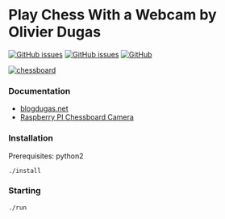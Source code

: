 # Play Chess With a Webcam by Olivier Dugas
[![GitHub issues](https://img.shields.io/github/issues/WolfgangFahl/play-chess-with-a-webcam.svg)](https://github.com/WolfgangFahl/play-chess-with-a-webcam/issues)
[![GitHub issues](https://img.shields.io/github/issues-closed/WolfgangFahl/play-chess-with-a-webcam.svg)](https://github.com/WolfgangFahl/play-chess-with-a-webcam/issues/?q=is%3Aissue+is%3Aclosed)
[![GitHub](https://img.shields.io/github/license/WolfgangFahl/play-chess-with-a-webcam.svg)](https://www.apache.org/licenses/LICENSE-2.0)

[![chessboard](http://blogdugas.net/images/posts/chessboard.png)](http://blogdugas.net/blog/2015/05/18/play-chess-with-a-webcam/)

### Documentation
* [blogdugas.net](http://blogdugas.net/blog/2015/05/18/play-chess-with-a-webcam/)
* [Raspberry PI Chessboard Camera](http://wiki.bitplan.com/index.php/Raspberry_PI_Chessboard_Camera)


### Installation
Prerequisites: python2

```
./install
```

### Starting
```
./run
```
